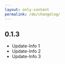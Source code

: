 ```yaml
---
layout: only-content
permalink: /de/changelog/
---
```


## 0.1.3

- Update-Info 1
- Update-Info 2
- Update-Info 3
